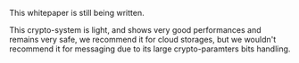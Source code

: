 This whitepaper is still being written.

This crypto-system is light, and shows very good performances and remains very safe,
we recommend it for cloud storages, but we wouldn't recommend it for messaging due to its
large crypto-paramters bits handling.
